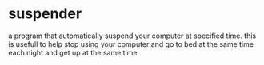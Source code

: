 # suspender
a program that automatically suspend your computer at specified time.
this is usefull to help stop using your computer and go to bed at the same time each night and get up at the same time
